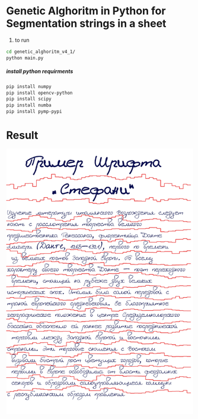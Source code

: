 # Genetic Alghoritm in Python for Segmentation strings in a sheet

1. to run <br>
```bash
cd genetic_alghoritm_v4_1/
python main.py
```


##### install python requirments
```bash
pip install numpy
pip install opencv-python
pip install scipy
pip install numba
pip install pymp-pypi
```

# Result
![Image alt](https://github.com/GalymzhanAbdimanap/GeneticAlghoritm/blob/main/genetic_alghoritm_v4_1/output/7_gen_line_last.jpg)


